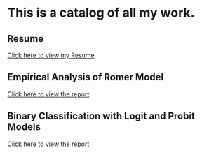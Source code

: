 # This is a catalog of all my work.

## Resume
[Click here to view my Resume](https://tjb510.github.io/Tyler_Brown_Resume10.8.24.html)

## Empirical Analysis of Romer Model
[Click here to view the report](https://tjb510.github.io/Tyler_Brown_STAT331_Final_Project.html)

## Binary Classification with Logit and Probit Models
[Click here to view the report](https://tjb510.github.io/STAT434_Final_Project.html)


